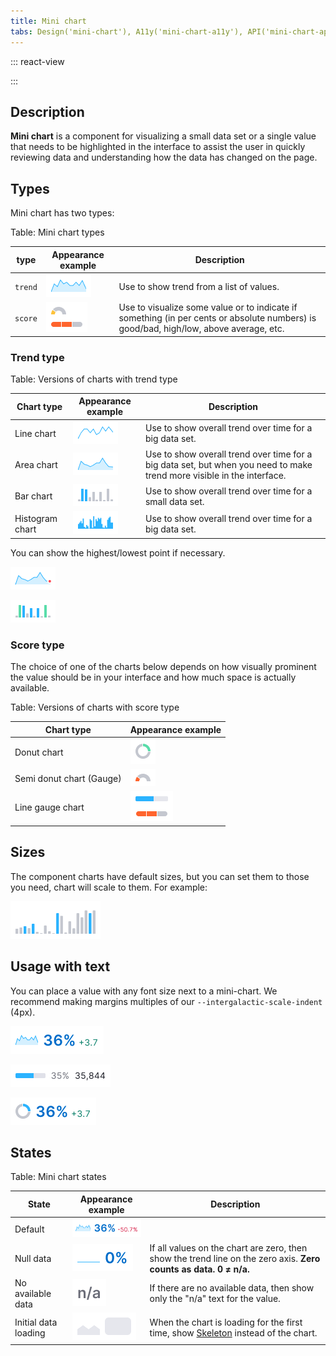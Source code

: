 ```yaml
---
title: Mini chart
tabs: Design('mini-chart'), A11y('mini-chart-a11y'), API('mini-chart-api'), Example('mini-chart-code'), Changelog('mini-chart-changelog')
---
```


::: react-view

<script lang="tsx">
import React from 'react';
import MiniChart from '@semcore/mini-chart';
import PlaygroundGeneration from '@components/PlaygroundGeneration';

const App = PlaygroundGeneration(
  (createGroupWidgets) => {
    const { bool, radio, select, text, onChange } = createGroupWidgets('MiniChart');

    const type = select({
      key: 'type',
      defaultValue: 'scoreLine',
      label: 'Type',
      options: [
        {name: 'scoreLine', value: 'scoreLine'},
        {name: 'scoreSegmentLine', value: 'scoreSegmentLine'},
        {name: 'scoreDonut', value: 'scoreDonut'},
        {name: 'scoreSemiDonut', value: 'scoreSemiDonut'},
        {name: 'trendArea', value: 'trendArea'},
        {name: 'trendLine', value: 'trendLine'},
      ],
    });

    const value = 30;

    if (type === 'scoreLine') {
      return (
        <MiniChart.ScoreLine
          value={value}
          w={'100px'}
        />
      );
    }

if (type === 'scoreSegmentLine') {
      return (
        <MiniChart.ScoreLine
          segments={5}
          value={3}
          w={'100px'}
        />
      );
    }

if (type === 'scoreDonut') {
      return (
        <MiniChart.ScoreDonut
          value={value}
          w={'40px'}
        />
      );
    }

if (type === 'scoreSemiDonut') {
      return (
        <MiniChart.ScoreSemiDonut
          value={value}
          w={'40px'}
        />
      );
    }

if (type === 'trendArea') {
      return (
        <MiniChart.TrendArea
          w={'220px'}
          h={'50px'}
          data={[20, 50, 80, 65, 33, 12, 15, 18]}
        />
      );
    }

if (type === 'trendLine') {
      return (
        <MiniChart.TrendLine
          data={[20, 50, 33, 80, 70, 35, 10, 40, 90, 50]}
          w={'140px'}
          h={'40px'}
        />
      );
    }

    return null;
  },
  {
    filterProps: ['w', 'h', 'value', 'data'],
  },
);
</script>

:::

## Description

**Mini chart** is a component for visualizing a small data set or a single value that needs to be highlighted in the interface to assist the user in quickly reviewing data and understanding how the data has changed on the page.

## Types

Mini chart has two types:

Table: Mini chart types

| type       | Appearance example | Description |
| ---------- | ------------------ | ----------- |
| `trend`    | ![](static/trend.png) | Use to show trend from a list of values. |
| `score`    | ![](static/score.png) | Use to visualize some value or to indicate if something (in per cents or absolute numbers) is good/bad, high/low, above average, etc. |

### Trend type

Table: Versions of charts with trend type

| Chart type       | Appearance example | Description |
| ---------------- | ------------------ | ----------- |
| Line chart       | ![](static/trend-line.png) | Use to show overall trend over time for a big data set.|
| Area chart       | ![](static/trend-area.png) | Use to show overall trend over time for a big data set, but when you need to make trend more visible in the interface.|
| Bar chart        | ![](static/trend-bar.png) | Use to show overall trend over time for a small data set. |
| Histogram chart  | ![](static/trend-histogram.png) |Use to show overall trend over time for a big data set. |

You can show the highest/lowest point if necessary.

![](static/trend-point.png)

![](static/trend-bar-point.png)

### Score type

The choice of one of the charts below depends on how visually prominent the value should be in your interface and how much space is actually available.

Table: Versions of charts with score type

| Chart type               | Appearance example |
| ------------------------ | ------------------ |
| Donut chart              | ![](static/score-donut.png) |
| Semi donut chart (Gauge) | ![](static/score-semi-donut.png) |
| Line gauge chart         | ![](static/score-line-gauge.png) |

## Sizes

The component charts have default sizes, but you can set them to those you need, chart will scale to them. For example:

![](static/trend-bar-size-big.png)

## Usage with text

You can place a value with any font size next to a mini-chart. We recommend making margins multiples of our `--intergalactic-scale-indent` (4px).

![](static/text-1.png)

![](static/text-2.png)

![](static/text-3.png)

## States

Table: Mini chart states

| State         | Appearance example | Description |
| ------------- | ------------------ | ----------- |
| Default       | ![](static/trend-default.png) | |
| Null data     | ![](static/trend-null-data.png) | If all values on the chart are zero, then show the trend line on the zero axis. **Zero counts as data. 0 ≠ n/a.** |
| No available data       | ![](static/trend-no-data.png) | If there are no available data, then show only the "n/a" text for the value. |
| Initial data loading | ![](static/trend-skeleton.png) | When the chart is loading for the first time, show [Skeleton](/components/skeleton/skeleton) instead of the chart. |
